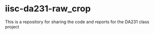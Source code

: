 # iisc-da231-raw_crop
This is a repository for sharing the code and reports for the DA231 class project
